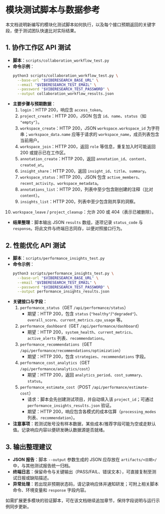 # 模块测试脚本与数据参考

本文档说明新编写的模块化测试脚本如何执行，以及每个接口预期返回的关键字段，便于测试团队快速比对实际结果。

## 1. 协作工作区 API 测试
- **脚本**：`scripts/collaboration_workflow_test.py`
- **命令示例**：
  ```bash
  python3 scripts/collaboration_workflow_test.py \
    --base-url "$VIBERESEARCH_BASE_URL" \
    --email "$VIBERESEARCH_TEST_EMAIL" \
    --password "$VIBERESEARCH_TEST_PASSWORD" \
    --output collaboration_workflow_results.json
  ```
- **主要步骤与预期数据**：
  1. `login`：HTTP 200，响应含 `access_token`。
  2. `project_create`：HTTP 200，JSON 包含 `id`、`name`、`status`（如 `"empty"`）。
  3. `workspace_create`：HTTP 200，JSON `workspace.workspace_id` 为字符串；`workspace_data.name` 应等于请求的 `workspace_name`，成员列表包含当前用户。
  4. `workspace_join`：HTTP 200，返回 `role` 等信息，重复加入时可能返回 200 或提示已在工作区。
  5. `annotation_create`：HTTP 200，返回 `annotation_id`、`content`、`created_at`。
  6. `insight_share`：HTTP 200，返回 `insight_id`、`title`、`summary`。
  7. `workspace_status`：HTTP 200，JSON 包含 `active_members`、`recent_activity`、`workspace_metadata`。
  8. `annotations_list`：HTTP 200，列表中至少包含刚创建的注释（比对 `content`）。
  9. `insights_list`：HTTP 200，列表中至少包含刚共享的洞察。
 10. `workspace_leave` / `project_cleanup`：允许 200 或 404（表示已被删除）。
- **结果整理**：脚本输出 JSON `results` 数组，逐项记录 `status_code` 与 `response`。将此文件与终端日志同存，以便对照接口行为。

## 2. 性能优化 API 测试
- **脚本**：`scripts/performance_insights_test.py`
- **命令示例**：
  ```bash
  python3 scripts/performance_insights_test.py \
    --base-url "$VIBERESEARCH_BASE_URL" \
    --email "$VIBERESEARCH_TEST_EMAIL" \
    --password "$VIBERESEARCH_TEST_PASSWORD" \
    --output performance_insights_results.json
  ```
- **关键接口与字段**：
  1. `performance_status`（GET `/api/performance/status`）
     - 期望：HTTP 200，包含 `status` (`"healthy"`/`"degraded"`)、`overall_score`、`current_metrics.cpu_usage` 等。
  2. `performance_dashboard`（GET `/api/performance/dashboard`）
     - 期望：HTTP 200，`system_health`、`current_metrics`、`active_alerts` 列表、`recommendations`。
  3. `performance_recommendations`（GET `/api/performance/recommendations/optimization`）
     - 期望：HTTP 200，包含 `strategies`、`recommendations` 字段。
  4. `performance_cost_analytics`（GET `/api/performance/analytics/cost`）
     - 期望：HTTP 200，返回 `analytics_period`、`cost_summary`、`status`。
  5. `performance_estimate_cost`（POST `/api/performance/estimate-cost`）
     - 请求：脚本会先创建测试项目，并自动填入该 `project_id`；可通过 `performance_insights_results.json` 验证。
     - 期望：HTTP 200，响应包含各模式的成本估算（`processing_modes` 列表、`recommendation`）。
- **注意事项**：若测试账号没有样本数据，某些成本/推荐字段可能为空或走默认值。记录响应内容以便研发确认数据源是否就绪。

## 3. 输出整理建议
- **JSON 报告**：脚本 `--output` 参数生成的 JSON 应存放在 `artifacts/<日期>/` 中，与其他测试报告统一归档。
- **终端日志**：保留命令与关键输出（PASS/FAIL、错误文本），可直接复制至测试日报或缺陷描述。
- **异常处理**：若出现非预期状态码，请记录响应体并通知研发；可附上相关脚本命令、环境变量和 `response` 字段内容。

如需扩展更多模块的验证脚本，可在该文档继续追加章节，保持字段说明与运行示例同步更新。
